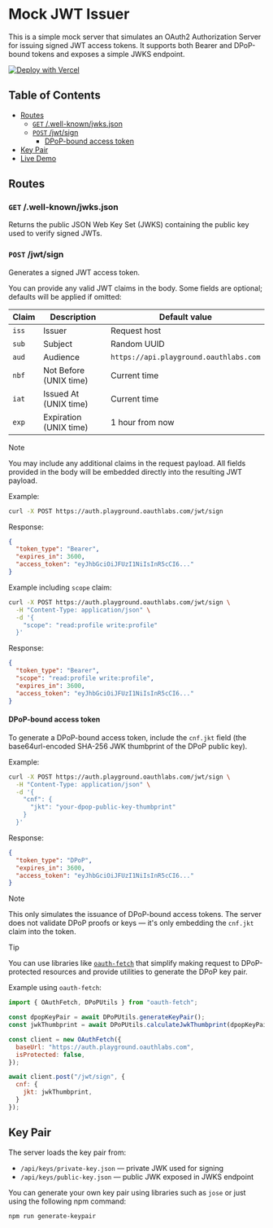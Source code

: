 # Mock JWT Issuer

This is a simple mock server that simulates an OAuth2 Authorization Server for issuing signed JWT access tokens. It supports both Bearer and DPoP-bound tokens and exposes a simple JWKS endpoint.

[![Deploy with Vercel](https://vercel.com/button)](https://vercel.com/new/clone?repository-url=https%3A%2F%2Fgithub.com%2Fjacobovidal%2Fmock-jwt-issuer)


## Table of Contents
<!-- no toc -->
- [Routes](#routes)
  - [`GET` /.well-known/jwks.json](#get-well-knownjwksjson)
  - [`POST` /jwt/sign](#post-jwtsign)
    - [DPoP-bound access token](#dpop-bound-access-token)
- [Key Pair](#key-pair)
- [Live Demo](https://oauth-fetch.oauthlabs.com/)

## Routes

### `GET` /.well-known/jwks.json

Returns the public JSON Web Key Set (JWKS) containing the public key used to verify signed JWTs.

### `POST` /jwt/sign

Generates a signed JWT access token.

You can provide any valid JWT claims in the body. Some fields are optional; defaults will be applied if omitted:

| Claim   | Description             | Default value             |
| ------- | ----------------------- | ------------------------- |
| `iss`   | Issuer                  | Request host              |
| `sub`   | Subject                 | Random UUID               |
| `aud`   | Audience                | `https://api.playground.oauthlabs.com` |
| `nbf`   | Not Before (UNIX time)  | Current time              |
| `iat`   | Issued At (UNIX time)   | Current time              |
| `exp`   | Expiration (UNIX time)  | 1 hour from now           |

> [!NOTE]
> You may include any additional claims in the request payload. All fields provided in the body will be embedded directly into the resulting JWT payload.

Example:

```bash
curl -X POST https://auth.playground.oauthlabs.com/jwt/sign
```

Response:

```json
{
  "token_type": "Bearer",
  "expires_in": 3600,
  "access_token": "eyJhbGciOiJFUzI1NiIsInR5cCI6..."
}
```

Example including `scope` claim:

```bash
curl -X POST https://auth.playground.oauthlabs.com/jwt/sign \
  -H "Content-Type: application/json" \
  -d '{
    "scope": "read:profile write:profile"
  }'
```

Response:

```json
{
  "token_type": "Bearer",
  "scope": "read:profile write:profile",
  "expires_in": 3600,
  "access_token": "eyJhbGciOiJFUzI1NiIsInR5cCI6..."
}
```

#### DPoP-bound access token

To generate a DPoP-bound access token, include the `cnf.jkt` field (the base64url-encoded SHA-256 JWK thumbprint of the DPoP public key).

Example:

```bash
curl -X POST https://auth.playground.oauthlabs.com/jwt/sign \
  -H "Content-Type: application/json" \
  -d '{
    "cnf": {
      "jkt": "your-dpop-public-key-thumbprint"
    }
  }'

```

Response:

```json
{
  "token_type": "DPoP",
  "expires_in": 3600,
  "access_token": "eyJhbGciOiJFUzI1NiIsInR5cCI6..."
}
```

> [!NOTE]
> This only simulates the issuance of DPoP-bound access tokens. The server does not validate DPoP proofs or keys — it's only embedding the `cnf.jkt` claim into the token.

> [!TIP]
> You can use libraries like [`oauth-fetch`](https://www.npmjs.com/package/oauth-fetch) that simplify making request to DPoP-protected resources and provide utilities to generate the DPoP key pair.

Example using `oauth-fetch`:

```javascript
import { OAuthFetch, DPoPUtils } from "oauth-fetch";

const dpopKeyPair = await DPoPUtils.generateKeyPair();
const jwkThumbprint = await DPoPUtils.calculateJwkThumbprint(dpopKeyPair.publicKey);

const client = new OAuthFetch({
  baseUrl: "https://auth.playground.oauthlabs.com",
  isProtected: false,
});

await client.post("/jwt/sign", {
  cnf: {
    jkt: jwkThumbprint,
  }
});
```

## Key Pair

The server loads the key pair from:

- `/api/keys/private-key.json` — private JWK used for signing
- `/api/keys/public-key.json` — public JWK exposed in JWKS endpoint

You can generate your own key pair using libraries such as `jose` or just using the following npm command:

```bash
npm run generate-keypair
```
